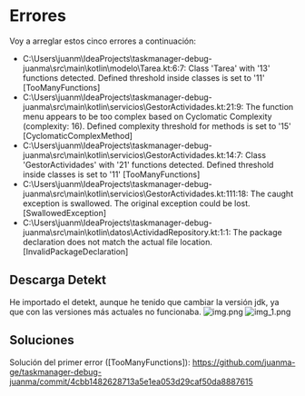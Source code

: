 # Errores
Voy a arreglar estos cinco errores a continuación:

- C:\Users\juanm\IdeaProjects\taskmanager-debug-juanma\src\main\kotlin\modelo\Tarea.kt:6:7: Class 'Tarea' with '13' functions detected. Defined threshold inside classes is set to '11' [TooManyFunctions]
- C:\Users\juanm\IdeaProjects\taskmanager-debug-juanma\src\main\kotlin\servicios\GestorActividades.kt:21:9: The function menu appears to be too complex based on Cyclomatic Complexity (complexity: 16). Defined complexity threshold for methods is set to '15' [CyclomaticComplexMethod]
- C:\Users\juanm\IdeaProjects\taskmanager-debug-juanma\src\main\kotlin\servicios\GestorActividades.kt:14:7: Class 'GestorActividades' with '21' functions detected. Defined threshold inside classes is set to '11' [TooManyFunctions]
- C:\Users\juanm\IdeaProjects\taskmanager-debug-juanma\src\main\kotlin\servicios\GestorActividades.kt:111:18: The caught exception is swallowed. The original exception could be lost. [SwallowedException]
- C:\Users\juanm\IdeaProjects\taskmanager-debug-juanma\src\main\kotlin\datos\ActividadRepository.kt:1:1: The package declaration does not match the actual file location. [InvalidPackageDeclaration]

## Descarga Detekt
He importado el detekt, aunque he tenido que cambiar la versión jdk, ya que con las versiones más actuales no funcionaba.
![img.png](img.png)
![img_1.png](img_1.png)

## Soluciones
Solución del primer error ([TooManyFunctions]): https://github.com/juanma-ge/taskmanager-debug-juanma/commit/4cbb1482628713a5e1ea053d29caf50da8887615

